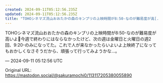 ```yaml
---
created: 2024-09-11T05:12:56.235Z
updated: 2024-09-11T05:12:56.235Z
title: "TOHOシネマズ流山おおたかの森のキンプリの上映時間が8:50-なのが難易度が高[...]"
---
```


<p>TOHOシネマズ流山おおたかの森のキンプリの上映時間が8:50-なのが難易度が高いよ🥲今週で終わりにはならなかったけど、次の週は金曜日と火曜日の週2回、9:20-のみになってた。これで人が来なかったらいよいよ上映終了になってもおかしくなさそうだから、頑張って行ってみようかな…。</p>

&mdash; 2024-09-11 05:12:56 UTC

Original URL: https://mastodon.social/@sakuramochi0/113117205380055890
